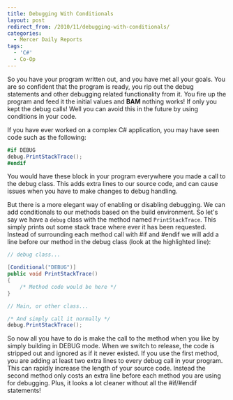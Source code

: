 ```yaml
---
title: Debugging With Conditionals
layout: post
redirect_from: /2010/11/debugging-with-conditionals/
categories:
  - Mercer Daily Reports
tags:
  - 'C#'
  - Co-Op
---
```


So you have your program written out, and you have met all your goals. You are
so confident that the program is ready, you rip out the debug statements and
other debugging related functionality from it. You fire up the program and feed
it the initial values and **BAM** nothing works! If only you kept the debug
calls! Well you can avoid this in the future by using conditions in your code.

If you have ever worked on a complex C# application, you may have seen code such
as the following:

```csharp
#if DEBUG
debug.PrintStackTrace();
#endif
```

You would have these block in your program everywhere you made a call to the
debug class. This adds extra lines to our source code, and can cause issues when
you have to make changes to debug handling.

But there is a more elegant way of enabling or disabling debugging. We can add
conditionals to our methods based on the build environment. So let's say we have
a `debug` class with the method named `PrintStackTrace`. This simply prints
out some stack trace where ever it has been requested. Instead of surrounding
each method call with #if and #endif we will add a line before our method in the
debug class (look at the highlighted line):

```csharp
// debug class...

[Conditional("DEBUG")]
public void PrintStackTrace()
{
    /* Method code would be here */
}

// Main, or other class...

/* And simply call it normally */
debug.PrintStackTrace();
```

So now all you have to do is make the call to the method when you like by simply
building in DEBUG mode. When we switch to release, the code is stripped out and
ignored as if it never existed. If you use the first method, you are adding at
least two extra lines to every debug call in your program. This can rapidly
increase the length of your source code. Instead the second method only costs an
extra line before each method you are using for debugging. Plus, it looks a lot
cleaner without all the #if/#endif statements!

